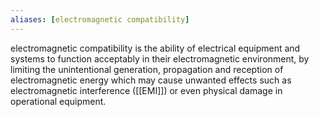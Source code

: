 ```yaml
---
aliases: [electromagnetic compatibility]
---
```

electromagnetic compatibility is the ability of electrical equipment and systems to function acceptably in their electromagnetic environment, by limiting the unintentional generation, propagation and reception of electromagnetic energy which may cause unwanted effects such as electromagnetic interference ([[EMI]]) or even physical damage in operational equipment.